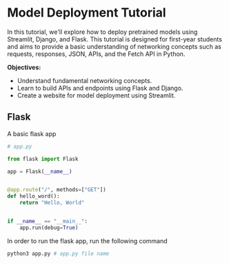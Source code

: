 # Model Deployment Tutorial

In this tutorial, we'll explore how to deploy pretrained models using Streamlit, Django, and Flask. This tutorial is designed for first-year students and aims to provide a basic understanding of networking concepts such as requests, responses, JSON, APIs, and the Fetch API in Python.

**Objectives:**

- Understand fundamental networking concepts.
- Learn to build APIs and endpoints using Flask and Django.
- Create a website for model deployment using Streamlit.

## Flask

A basic flask app 

```python
# app.py

from flask import Flask

app = Flask(__name__)


@app.route("/", methods=["GET"])
def hello_word():
    return "Hello, World"


if __name__ == "__main__":
    app.run(debug=True)

```

In order to run the flask app, run the following command 


```bash
python3 app.py # app.py file name
```